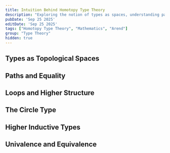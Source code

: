 ```yaml
---
title: Intuition Behind Homotopy Type Theory
description: "Exploring the notion of types as spaces, understanding paths, loops, and the geometric foundations of homotopy type theory"
pubDate: 'Sep 25 2025'
editDate: 'Sep 25 2025'
tags: ["Homotopy Type Theory", "Mathematics", "Arend"]
group: "Type Theory"
hidden: true
---
```


## Types as Topological Spaces

## Paths and Equality

## Loops and Higher Structure

## The Circle Type

## Higher Inductive Types

## Univalence and Equivalence
